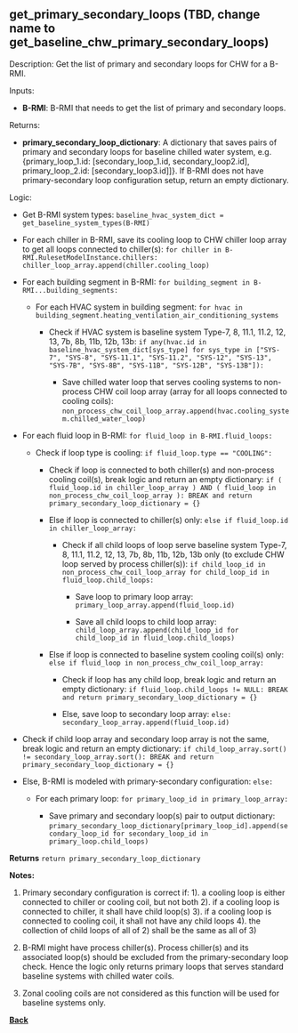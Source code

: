
## get_primary_secondary_loops (TBD, change name to get_baseline_chw_primary_secondary_loops)

Description: Get the list of primary and secondary loops for CHW for a B-RMI.

Inputs:  
- **B-RMI**: B-RMI that needs to get the list of primary and secondary loops.

Returns:
- **primary_secondary_loop_dictionary**: A dictionary that saves pairs of primary and secondary loops for baseline chilled water system, e.g. {primary_loop_1.id: [secondary_loop_1.id, secondary_loop2.id], primary_loop_2.id: [secondary_loop3.id]]}. If B-RMI does not have primary-secondary loop configuration setup, return an empty dictionary.

Logic:  

- Get B-RMI system types: `baseline_hvac_system_dict = get_baseline_system_types(B-RMI)`

- For each chiller in B-RMI, save its cooling loop to CHW chiller loop array to get all loops connected to chiller(s): `for chiller in B-RMI.RulesetModelInstance.chillers: chiller_loop_array.append(chiller.cooling_loop)`

- For each building segment in B-RMI: `for building_segment in B-RMI...building_segments:`

  - For each HVAC system in building segment: `for hvac in building_segment.heating_ventilation_air_conditioning_systems`

    - Check if HVAC system is baseline system Type-7, 8, 11.1, 11.2, 12, 13, 7b, 8b, 11b, 12b, 13b: `if any(hvac.id in baseline_hvac_system_dict[sys_type] for sys_type in ["SYS-7", "SYS-8", "SYS-11.1", "SYS-11.2", "SYS-12", "SYS-13", "SYS-7B", "SYS-8B", "SYS-11B", "SYS-12B", "SYS-13B"]):`

      - Save chilled water loop that serves cooling systems to non-process CHW coil loop array (array for all loops connected to cooling coils): `non_process_chw_coil_loop_array.append(hvac.cooling_system.chilled_water_loop)`

- For each fluid loop in B-RMI: `for fluid_loop in B-RMI.fluid_loops:`

  - Check if loop type is cooling: `if fluid_loop.type == "COOLING":`

    - Check if loop is connected to both chiller(s) and non-process cooling coil(s), break logic and return an empty dictionary: `if ( fluid_loop.id in chiller_loop_array ) AND ( fluid_loop in non_process_chw_coil_loop_array ): BREAK and return primary_secondary_loop_dictionary = {}`

    - Else if loop is connected to chiller(s) only: `else if fluid_loop.id in chiller_loop_array:`

      - Check if all child loops of loop serve baseline system Type-7, 8, 11.1, 11.2, 12, 13, 7b, 8b, 11b, 12b, 13b only (to exclude CHW loop served by process chiller(s)): `if child_loop_id in non_process_chw_coil_loop_array for child_loop_id in fluid_loop.child_loops:`

        - Save loop to primary loop array: `primary_loop_array.append(fluid_loop.id)`

        - Save all child loops to child loop array: `child_loop_array.append(child_loop_id for child_loop_id in fluid_loop.child_loops)`

    - Else if loop is connected to baseline system cooling coil(s) only: `else if fluid_loop in non_process_chw_coil_loop_array:`

      - Check if loop has any child loop, break logic and return an empty dictionary: `if fluid_loop.child_loops != NULL: BREAK and return primary_secondary_loop_dictionary = {}`

      - Else, save loop to secondary loop array: `else: secondary_loop_array.append(fluid_loop.id)`

- Check if child loop array and secondary loop array is not the same, break logic and return an empty dictionary: `if child_loop_array.sort() != secondary_loop_array.sort(): BREAK and return primary_secondary_loop_dictionary = {}`

- Else, B-RMI is modeled with primary-secondary configuration: `else:`

  - For each primary loop: `for primary_loop_id in primary_loop_array:`

    - Save primary and secondary loop(s) pair to output dictionary: `primary_secondary_loop_dictionary[primary_loop_id].append(secondary_loop_id for secondary_loop_id in primary_loop.child_loops)`

**Returns** `return primary_secondary_loop_dictionary`

**Notes:**

1. Primary secondary configuration is correct if:
1). a cooling loop is either connected to chiller or cooling coil, but not both
2). if a cooling loop is connected to chiller, it shall have child loop(s)
3). if a cooling loop is connected to cooling coil, it shall not have any child loops
4). the collection of child loops of all of 2) shall be the same as all of 3)

2. B-RMI might have process chiller(s). Process chiller(s) and its associated loop(s) should be excluded from the primary-secondary loop check. Hence the logic only returns primary loops that serves standard baseline systems with chilled water coils.

3. Zonal cooling coils are not considered as this function will be used for baseline systems only.

**[Back](../_toc.md)**
